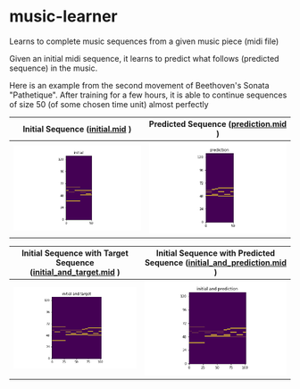 # music-learner
Learns to complete music sequences from a given music piece (midi file)

Given an initial midi sequence, it learns to predict what follows (predicted sequence) in the music. 

Here is an example from the second movement of Beethoven's Sonata "Pathetique".
After training for a few hours, it is able to continue sequences of size 50 (of some chosen time unit) almost perfectly

| Initial Sequence ([initial.mid](https://github.com/alcolado/music-learner/blob/master/outputs/initial.mid) )| Predicted Sequence ([prediction.mid](https://github.com/alcolado/music-learner/blob/master/outputs/prediction.mid) ) |
|---|---|
| ![initial](https://github.com/alcolado/music-learner/blob/master/outputs/initial.png) | ![prediction](https://github.com/alcolado/music-learner/blob/master/outputs/prediction.png)|


| Initial Sequence with Target Sequence ([initial_and_target.mid](https://github.com/alcolado/music-learner/blob/master/outputs/initial_and_target.mid) ) | Initial Sequence with Predicted Sequence ([initial_and_prediction.mid](https://github.com/alcolado/music-learner/blob/master/outputs/initial_and_prediction.mid) )|
|---|---|
| ![initial_and_target](https://github.com/alcolado/music-learner/blob/master/outputs/initial_and_target.png) | ![initial_and_prediction](https://github.com/alcolado/music-learner/blob/master/outputs/initial_and_prediction.png)|

